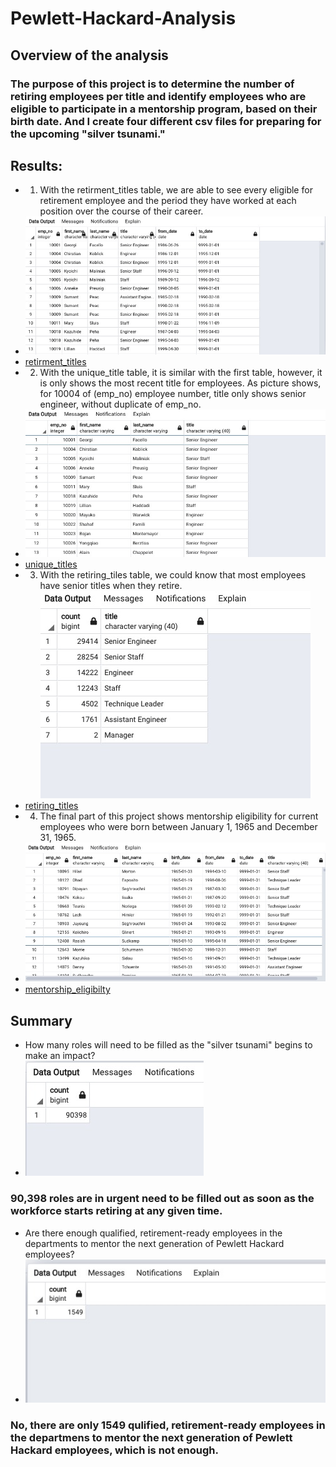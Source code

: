# Pewlett-Hackard-Analysis
## Overview of the analysis
### The purpose of this project is to determine the number of retiring employees per title and identify employees who are eligible to participate in a mentorship program, based on their birth date. And I create four different csv files for preparing for the upcoming "silver tsunami."

## Results:
- 1. With the retirment_titles table, we are able to see every eligible for retirement employee and the period they have worked at each position over the course of their career.
- ![1](/Resources/1.png)
- [retirment_titles](/Data/retirement_titles.csv)
- 2. With the unique_title table, it is similar with the first table, however, it is only shows the most recent title for employees. As picture shows, for 10004 of (emp_no) employee number, title only shows senior engineer, without duplicate of emp_no.
- ![2](/Resources/2.png)
- [unique_titles](/Data/unique_titles.csv)
- 3. With the retiring_tiles table, we could know that most employees have senior titles when they retire.
![3](/Resources/3.png)
- [retiring_titles](/Data/retiring_titles.csv)
- 4. The final part of this project shows mentorship eligibility for current employees who were born between January 1, 1965 and December 31, 1965.
- ![4](/Resources/4.png)
- [mentorship_eligibilty](/Data/mentorship_eligibilty.csv)

## Summary
- How many roles will need to be filled as the "silver tsunami" begins to make an impact?
- ![5](/Resources/5.png)
### 90,398 roles are in urgent need to be filled out as soon as the workforce starts retiring at any given time.

- Are there enough qualified, retirement-ready employees in the departments to mentor the next generation of Pewlett Hackard employees?
- ![6](/Resources/6.png)
### No, there are only 1549 qulified, retirement-ready employees in the departmens to mentor the next generation of Pewlett Hackard employees, which is not enough.